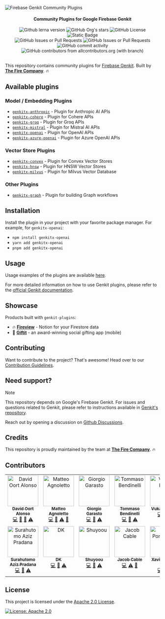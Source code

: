 ![Firebase Genkit Community Plugins](https://github.com/TheFireCo/genkit-plugins/blob/main/assets/genkit-plugins.png?raw=true)

<h4 align="center">Community Plugins for Google Firebase Genkit</h4>

<div align="center">
   <img alt="Github lerna version" src="https://img.shields.io/github/lerna-json/v/TheFireCo/genkit-plugins?label=version">
   <img alt="GitHub Org's stars" src="https://img.shields.io/github/stars/TheFireCo?style=social">
   <img alt="GitHub License" src="https://img.shields.io/github/license/TheFireCo/genkit-plugins">
   <img alt="Static Badge" src="https://img.shields.io/badge/yes-a?label=maintained">
</div>

<div align="center">
   <img alt="GitHub Issues or Pull Requests" src="https://img.shields.io/github/issues/TheFireCo/genkit-plugins?color=blue">
   <img alt="GitHub Issues or Pull Requests" src="https://img.shields.io/github/issues-pr/TheFireCo/genkit-plugins?color=blue">
   <img alt="GitHub commit activity" src="https://img.shields.io/github/commit-activity/m/TheFireCo/genkit-plugins">
   <img alt="GitHub contributors from allcontributors.org (with branch)" src="https://img.shields.io/github/all-contributors/TheFireCo/genkit-plugins/main"/>
</div>

</br>

This repository contains community plugins for
[Firebase Genkit](https://github.com/firebase/genkit). Built by [**The Fire Company**](https://github.com/TheFireCo). 🔥

## Available plugins

### Model / Embedding Plugins

- [`genkitx-anthropic`](plugins/anthropic/README.md) - Plugin for Anthropic AI APIs
- [`genkitx-cohere`](plugins/cohere/README.md) - Plugin for Cohere APIs
- [`genkitx-groq`](plugins/groq/README.md) - Plugin for Groq APIs
- [`genkitx-mistral`](plugins/mistral/README.md) - Plugin for Mistral AI APIs
- [`genkitx-openai`](plugins/openai/README.md) - Plugin for OpenAI APIs
- [`genkitx-azure-openai`](plugins/azure-openai/README.md) - Plugin for Azure OpenAI APIs

### Vector Store Plugins

- [`genkitx-convex`](plugins/convex/README.md) - Plugin for Convex Vector Stores
- [`genkitx-hnsw`](plugins/hnsw/README.md) - Plugin for HNSW Vector Stores
- [`genkitx-milvus`](plugins/milvus/README.md) - Plugin for Milvus Vector Database

### Other Plugins

- [`genkitx-graph`](plugins/graph/README.md) - Plugin for building Graph workflows

## Installation

Install the plugin in your project with your favorite package manager. For example, for `genkitx-openai`:

- `npm install genkitx-openai`
- `yarn add genkitx-openai`
- `pnpm add genkitx-openai`

## Usage

Usage examples of the plugins are available [here](https://github.com/TheFireCo/genkit-plugins/blob/main/examples/README.md).

For more detailed information on how to use Genkit plugins, please refer to the [official Genkit documentation](https://firebase.google.com/docs/genkit/get-started).

## Showcase

Products built with `genkit-plugins`:

- 🔥 **[Fireview](https://fireview.dev)** - Notion for your Firestore data
- 🎁 **[Giftit](https://giftit.social)** - an award-winning social gifting app (mobile)

## Contributing

Want to contribute to the project? That's awesome! Head over to our [Contribution Guidelines](https://github.com/TheFireCo/genkit-plugins/blob/main/CONTRIBUTING.md).

## Need support?

> [!NOTE]
> This repository depends on Google's Firebase Genkit. For issues and questions related to Genkit, please refer to instructions available in [Genkit's repository](https://github.com/firebase/genkit).

Reach out by opening a discussion on [Github Discussions](https://github.com/TheFireCo/genkit-plugins/discussions).

## Credits

This repository is proudly maintained by the team at [**The Fire Company**](https://github.com/TheFireCo). 🔥

## Contributors

<!-- ALL-CONTRIBUTORS-LIST:START - Do not remove or modify this section -->
<!-- prettier-ignore-start -->
<!-- markdownlint-disable -->
<table>
  <tbody>
    <tr>
      <td align="center" valign="top" width="14.28%"><a href="http://david-alonso.com"><img src="https://avatars.githubusercontent.com/u/21220927?v=4?s=100" width="100px;" alt="David Oort Alonso"/><br /><sub><b>David Oort Alonso</b></sub></a><br /><a href="#code-davidoort" title="Code">💻</a> <a href="#doc-davidoort" title="Documentation">📖</a> <a href="#maintenance-davidoort" title="Maintenance">🚧</a> <a href="#test-davidoort" title="Tests">⚠️</a></td>
      <td align="center" valign="top" width="14.28%"><a href="https://epmatt.com"><img src="https://avatars.githubusercontent.com/u/30753195?v=4?s=100" width="100px;" alt="Matteo Agnoletto"/><br /><sub><b>Matteo Agnoletto</b></sub></a><br /><a href="#code-EPMatt" title="Code">💻</a> <a href="#doc-EPMatt" title="Documentation">📖</a> <a href="#test-EPMatt" title="Tests">⚠️</a> <a href="#maintenance-EPMatt" title="Maintenance">🚧</a></td>
      <td align="center" valign="top" width="14.28%"><a href="https://giorgio.garasto.me"><img src="https://avatars.githubusercontent.com/u/28671340?v=4?s=100" width="100px;" alt="Giorgio Garasto"/><br /><sub><b>Giorgio Garasto</b></sub></a><br /><a href="#code-Dabolus" title="Code">💻</a> <a href="#doc-Dabolus" title="Documentation">📖</a> <a href="#test-Dabolus" title="Tests">⚠️</a></td>
      <td align="center" valign="top" width="14.28%"><a href="https://github.com/TommasoBendinelli"><img src="https://avatars.githubusercontent.com/u/43389342?v=4?s=100" width="100px;" alt="Tommaso Bendinelli"/><br /><sub><b>Tommaso Bendinelli</b></sub></a><br /><a href="#code-TommasoBendinelli" title="Code">💻</a> <a href="#doc-TommasoBendinelli" title="Documentation">📖</a> <a href="#test-TommasoBendinelli" title="Tests">⚠️</a></td>
      <td align="center" valign="top" width="14.28%"><a href="https://github.com/vulus98"><img src="https://avatars.githubusercontent.com/u/62475050?v=4?s=100" width="100px;" alt="Vukasin Bozic"/><br /><sub><b>Vukasin Bozic</b></sub></a><br /><a href="#code-vulus98" title="Code">💻</a> <a href="#doc-vulus98" title="Documentation">📖</a> <a href="#test-vulus98" title="Tests">⚠️</a></td>
      <td align="center" valign="top" width="14.28%"><a href="https://calenwu.com"><img src="https://avatars.githubusercontent.com/u/23285716?v=4?s=100" width="100px;" alt="Georg Ye"/><br /><sub><b>Georg Ye</b></sub></a><br /><a href="#code-calenwu" title="Code">💻</a> <a href="#doc-calenwu" title="Documentation">📖</a> <a href="#test-calenwu" title="Tests">⚠️</a></td>
      <td align="center" valign="top" width="14.28%"><a href="http://michaeldoyle.dev"><img src="https://avatars.githubusercontent.com/u/2858322?v=4?s=100" width="100px;" alt="Michael Doyle"/><br /><sub><b>Michael Doyle</b></sub></a><br /><a href="#code-MichaelDoyle" title="Code">💻</a> <a href="#doc-MichaelDoyle" title="Documentation">📖</a></td>
    </tr>
    <tr>
      <td align="center" valign="top" width="14.28%"><a href="https://www.linkedin.com/in/retzd"><img src="https://avatars.githubusercontent.com/u/29590303?v=4?s=100" width="100px;" alt="Surahutomo Aziz Pradana"/><br /><sub><b>Surahutomo Aziz Pradana</b></sub></a><br /><a href="#code-retzd-tech" title="Code">💻</a> <a href="#doc-retzd-tech" title="Documentation">📖</a> <a href="#test-retzd-tech" title="Tests">⚠️</a></td>
      <td align="center" valign="top" width="14.28%"><a href="https://github.com/debkanchan"><img src="https://avatars.githubusercontent.com/u/11326669?v=4?s=100" width="100px;" alt="DK"/><br /><sub><b>DK</b></sub></a><br /><a href="#code-debkanchan" title="Code">💻</a> <a href="#doc-debkanchan" title="Documentation">📖</a> <a href="#test-debkanchan" title="Tests">⚠️</a></td>
      <td align="center" valign="top" width="14.28%"><a href="http://shuyoou.com"><img src="https://avatars.githubusercontent.com/u/7420640?v=4?s=100" width="100px;" alt="Shuyoou"/><br /><sub><b>Shuyoou</b></sub></a><br /><a href="#code-zhanshuyou" title="Code">💻</a> <a href="#doc-zhanshuyou" title="Documentation">📖</a> <a href="#test-zhanshuyou" title="Tests">⚠️</a></td>
      <td align="center" valign="top" width="14.28%"><a href="https://github.com/cabljac"><img src="https://avatars.githubusercontent.com/u/32874567?v=4?s=100" width="100px;" alt="Jacob Cable"/><br /><sub><b>Jacob Cable</b></sub></a><br /><a href="#code-cabljac" title="Code">💻</a> <a href="#test-cabljac" title="Tests">⚠️</a> <a href="#doc-cabljac" title="Documentation">📖</a></td>
      <td align="center" valign="top" width="14.28%"><a href="https://xavidop.me/"><img src="https://avatars.githubusercontent.com/u/4416096?v=4?s=100" width="100px;" alt="Xavier Portilla Edo"/><br /><sub><b>Xavier Portilla Edo</b></sub></a><br /><a href="#code-xavidop" title="Code">💻</a> <a href="#test-xavidop" title="Tests">⚠️</a> <a href="#doc-xavidop" title="Documentation">📖</a></td>
      <td align="center" valign="top" width="14.28%"><a href="http://srgtuszy.com"><img src="https://avatars.githubusercontent.com/u/290669?v=4?s=100" width="100px;" alt="Michał Tuszyński"/><br /><sub><b>Michał Tuszyński</b></sub></a><br /><a href="#code-srgtuszy" title="Code">💻</a> <a href="#test-srgtuszy" title="Tests">⚠️</a></td>
    </tr>
  </tbody>
</table>

<!-- markdownlint-restore -->
<!-- prettier-ignore-end -->

<!-- ALL-CONTRIBUTORS-LIST:END -->

## License

This project is licensed under the [Apache 2.0 License](https://github.com/TheFireCo/genkit-plugins/blob/main/LICENSE).

[![License: Apache 2.0](https://img.shields.io/badge/License-Apache%202%2E0-lightgrey.svg)](https://github.com/TheFireCo/genkit-plugins/blob/main/LICENSE)
